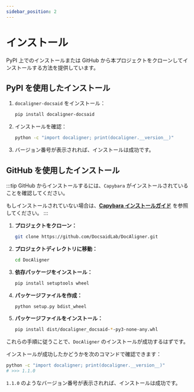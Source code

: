 ```yaml
---
sidebar_position: 2
---
```


# インストール

PyPI 上でのインストールまたは GitHub から本プロジェクトをクローンしてインストールする方法を提供しています。

## PyPI を使用したインストール

1. `docaligner-docsaid` をインストール：

   ```bash
   pip install docaligner-docsaid
   ```

2. インストールを確認：

   ```bash
   python -c "import docaligner; print(docaligner.__version__)"
   ```

3. バージョン番号が表示されれば、インストールは成功です。

## GitHub を使用したインストール

:::tip
GitHub からインストールするには、`Capybara` がインストールされていることを確認してください。

もしインストールされていない場合は、[**Capybara インストールガイド**](../capybara/installation.md) を参照してください。
:::

1. **プロジェクトをクローン：**

   ```bash
   git clone https://github.com/DocsaidLab/DocAligner.git
   ```

2. **プロジェクトディレクトリに移動：**

   ```bash
   cd DocAligner
   ```

3. **依存パッケージをインストール：**

   ```bash
   pip install setuptools wheel
   ```

4. **パッケージファイルを作成：**

   ```bash
   python setup.py bdist_wheel
   ```

5. **パッケージファイルをインストール：**

   ```bash
   pip install dist/docaligner_docsaid-*-py3-none-any.whl
   ```

これらの手順に従うことで、`DocAligner` のインストールが成功するはずです。

インストールが成功したかどうかを次のコマンドで確認できます：

```bash
python -c "import docaligner; print(docaligner.__version__)"
# >>> 1.1.0
```

`1.1.0` のようなバージョン番号が表示されれば、インストールは成功です。

